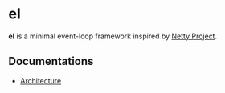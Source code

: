 # el

**el** is a minimal event-loop framework inspired by [Netty Project](https://github.com/netty/netty).

## Documentations

- [Architecture](./docs/archiecture.md) 